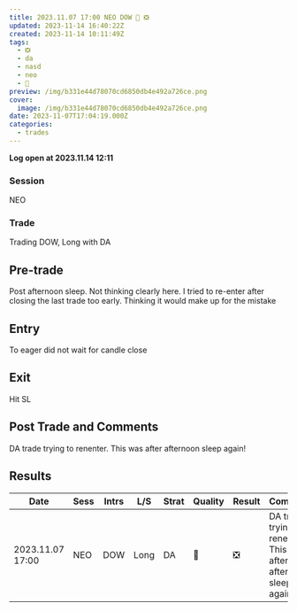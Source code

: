 ```yaml
---
title: 2023.11.07 17:00 NEO DOW 💩 ❎
updated: 2023-11-14 16:40:22Z
created: 2023-11-14 10:11:49Z
tags:
  - ❎
  - da
  - nasd
  - neo
  - 💩
preview: /img/b331e44d78070cd6850db4e492a726ce.png
cover:
  image: /img/b331e44d78070cd6850db4e492a726ce.png
date: 2023-11-07T17:04:19.000Z
categories:
  - trades
---
```


**Log open at 2023.11.14 12:11**
### Session
NEO
### Trade
Trading DOW, Long with DA
## Pre-trade
Post afternoon sleep. Not thinking clearly here. I tried to re-enter after closing the last trade too early. Thinking it would make up for the mistake
## Entry
To eager did not wait for candle close
## Exit
Hit SL
## Post Trade and Comments
DA trade trying to renenter. This was after afternoon sleep again!
## Results


| Date | Sess | Intrs | L/S | Strat | Quality | Result | Comments | URL  | R | Risk% |
|--|--|--|--|--|--|--|--|--|--|--|
| 2023.11.07 17:00 | NEO | DOW | Long | DA |💩 | ❎ | DA trade trying to renenter. This was after afternoon sleep again! | https://www.mql5.com/en/charts/18493514/us30-cash-m1-ftmo-s-r | -1.03 | 0.5 |